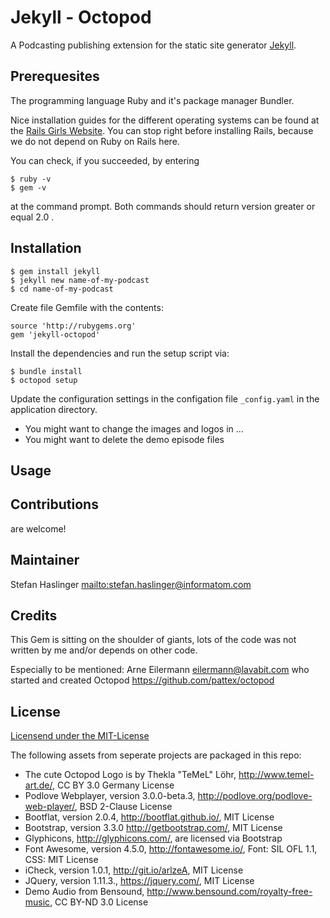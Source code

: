 # Jekyll - Octopod

A Podcasting publishing extension for the static site generator [Jekyll](https://jekyllrb.com/).

## Prerequesites

The programming language Ruby and it's package manager Bundler.

Nice installation guides for the different operating systems can be found at
the [Rails Girls Website](http://guides.railsgirls.com/install). You can stop
right before installing Rails, because we do not depend on Ruby on Rails here.

You can check, if you succeeded, by entering
```
$ ruby -v
$ gem -v
```
at the command prompt. Both commands should return version greater or equal 2.0 .

## Installation

```
$ gem install jekyll
$ jekyll new name-of-my-podcast
$ cd name-of-my-podcast
```

Create file Gemfile with the contents:

```
source 'http://rubygems.org'
gem 'jekyll-octopod'
```

Install the dependencies and run the setup script via:

```
$ bundle install
$ octopod setup
```

Update the configuration settings in the configation file `_config.yaml` in the
application directory.

  * You might want to change the images and logos in ...
  * You might want to delete the demo episode files


## Usage


## Contributions

are welcome!

## Maintainer

Stefan Haslinger <mailto:stefan.haslinger@informatom.com>


## Credits

This Gem is sitting on the shoulder of giants, lots of the code was not written
by me and/or depends on other code.

Especially to be mentioned: Arne Eilermann eilermann@lavabit.com who started and
created Octopod https://github.com/pattex/octopod

## License

[Licensend under the MIT-License](license.md)

The following assets from seperate projects are packaged in this repo:
* The cute Octopod Logo is by Thekla "TeMeL" Löhr, http://www.temel-art.de/, CC BY 3.0 Germany License
* Podlove Webplayer, version 3.0.0-beta.3, http://podlove.org/podlove-web-player/, BSD 2-Clause License
* Bootflat, version 2.0.4, http://bootflat.github.io/, MIT License
* Bootstrap, version 3.3.0 http://getbootstrap.com/, MIT License
* Glyphicons, http://glyphicons.com/, are licensed via Bootstrap
* Font Awesome, version 4.5.0, http://fontawesome.io/, Font: SIL OFL 1.1, CSS: MIT License
* iCheck, version 1.0.1, http://git.io/arlzeA, MIT License
* JQuery, version 1.11.3., https://jquery.com/, MIT License
* Demo Audio from Bensound, http://www.bensound.com/royalty-free-music, CC BY-ND 3.0 License
